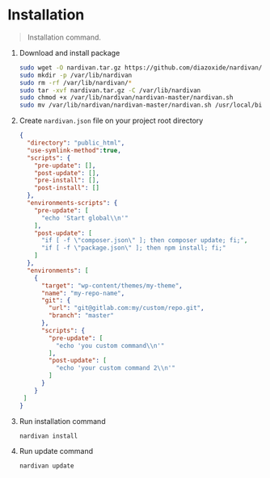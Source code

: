 # Installation

> Installation command.
 
1. Download and install package
    ```bash
    sudo wget -O nardivan.tar.gz https://github.com/diazoxide/nardivan/archive/master.tar.gz
    sudo mkdir -p /var/lib/nardivan
    sudo rm -rf /var/lib/nardivan/* 
    sudo tar -xvf nardivan.tar.gz -C /var/lib/nardivan 
    sudo chmod +x /var/lib/nardivan/nardivan-master/nardivan.sh 
    sudo mv /var/lib/nardivan/nardivan-master/nardivan.sh /usr/local/bin/nardivan
    ```
2. Create `nardivan.json` file on your project root directory
    ```json
    {
      "directory": "public_html",
      "use-symlink-method":true,
      "scripts": {
        "pre-update": [],
        "post-update": [],
        "pre-install": [],
        "post-install": []
      },
      "environments-scripts": {
        "pre-update": [
          "echo 'Start global\\n'"
        ],
        "post-update": [
          "if [ -f \"composer.json\" ]; then composer update; fi;",
          "if [ -f \"package.json\" ]; then npm install; fi;"
        ]
      },
      "environments": [
        {
          "target": "wp-content/themes/my-theme",
          "name": "my-repo-name",
          "git": {
            "url": "git@gitlab.com:my/custom/repo.git",
            "branch": "master"
          },
          "scripts": {
            "pre-update": [
              "echo 'you custom command\\n'"
            ],
            "post-update": [
              "echo 'your custom command 2\\n'"
            ]
          }
        }
     ]
    }
    ```
3. Run installation command
    ```bash
    nardivan install
    ```
4. Run update command
    ```bash
    nardivan update
    ```